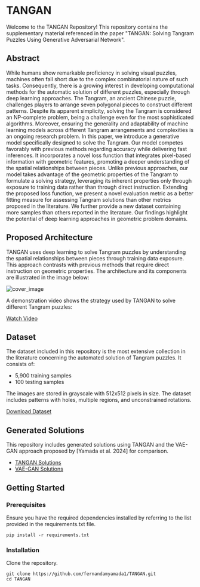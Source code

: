 # TANGAN

Welcome to the TANGAN Repository! This repository contains the supplementary material referenced in the paper "TANGAN: Solving Tangram Puzzles Using Generative Adversarial Network".

## Abstract

While humans show remarkable proficiency in solving visual puzzles, machines often fall short due to the complex combinatorial nature of such tasks. Consequently, there is a growing interest in developing computational methods for the automatic solution of different puzzles, especially through deep learning approaches. The Tangram, an ancient Chinese puzzle, challenges players to arrange seven polygonal pieces to construct different patterns. Despite its apparent simplicity, solving the Tangram is considered an NP-complete problem, being a challenge even for the most sophisticated algorithms. Moreover, ensuring the generality and adaptability of machine learning models across different Tangram arrangements and complexities is an ongoing research problem. In this paper, we introduce a generative model specifically designed to solve the Tangram. Our model competes favorably with previous methods regarding accuracy while delivering fast inferences. It incorporates a novel loss function that integrates pixel-based information with geometric features, promoting a deeper understanding of the spatial relationships between pieces. Unlike previous approaches, our model takes advantage of the geometric properties of the Tangram to formulate a solving strategy, leveraging its inherent properties only through exposure to training data rather than through direct instruction. Extending the proposed loss function, we present a novel evaluation metric as a better fitting measure for assessing Tangram solutions than other metrics proposed in the literature. We further provide a new dataset containing more samples than others reported in the literature. Our findings highlight the potential of deep learning approaches in geometric problem domains.

## Proposed Architecture

TANGAN uses deep learning to solve Tangram puzzles by understanding the spatial relationships between pieces through training data exposure. This approach contrasts with previous methods that require direct instruction on geometric properties. The architecture and its components are illustrated in the image below:


![cover_image](https://github.com/fernandamyamada1/TANGAN/assets/20599223/1fb98c68-d633-42df-b7e6-8eadf9cb90ca)

A demonstration video shows the strategy used by TANGAN to solve different Tangram puzzles:

[Watch Video](https://github.com/fernandamyamada1/TANGAN/tree/main/final_video.mov)



## Dataset
The dataset included in this repository is the most extensive collection in the literature concerning the automated solution of Tangram puzzles. It consists of:

- 5,900 training samples
- 100 testing samples

The images are stored in grayscale with 512x512 pixels in size. The dataset includes patterns with holes, multiple regions, and unconstrained rotations.

[Download Dataset](https://github.com/fernandamyamada1/TANGAN/tree/main/dataset/)


## Generated Solutions

This repository includes generated solutions using TANGAN and the VAE-GAN approach proposed by [Yamada et al. 2024] for comparison.

- [TANGAN Solutions](https://github.com/fernandamyamada1/TANGAN/tree/main/solutions/tangan)
- [VAE-GAN Solutions](https://github.com/fernandamyamada1/TANGAN/tree/main/solutions/vaegan)


## Getting Started

### Prerequisites
Ensure you have the required dependencies installed by referring to the list provided in the requirements.txt file.

```
pip install -r requirements.txt
```
### Installation
Clone the repository.

```
git clone https://github.com/fernandamyamada1/TANGAN.git
cd TANGAN
```




